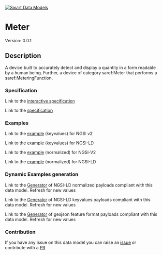 [![Smart Data Models](https://smartdatamodels.org/wp-content/uploads/2022/01/SmartDataModels_logo.png "Logo")](https://smartdatamodels.org)
# Meter
Version: 0.0.1

## Description 

A device built to accurately detect and display a quantity in a form readable by a human being. Further, a device of category saref:Meter that performs a saref:MeteringFunction.
### Specification

Link to the [interactive specification](https://swagger.lab.fiware.org/?url=https://smart-data-models.github.io/dataModel.SAREF/Meter/swagger.yaml)

Link to the [specification](https://github.com/smart-data-models/dataModel.SAREF/blob/master/Meter/doc/spec.md)
### Examples

Link to the [example](https://smart-data-models.github.io/dataModel.SAREF/Meter/examples/example.json) (keyvalues) for NGSI v2

Link to the [example](https://smart-data-models.github.io/dataModel.SAREF/Meter/examples/example.jsonld) (keyvalues) for NGSI-LD

Link to the [example](https://smart-data-models.github.io/dataModel.SAREF/Meter/examples/example-normalized.json) (normalized) for NGSI-V2

Link to the [example](https://smart-data-models.github.io/dataModel.SAREF/Meter/examples/example-normalized.jsonld) (normalized) for NGSI-LD
### Dynamic Examples generation

Link to the [Generator](https://smartdatamodels.org/extra/ngsi-ld_generator.php?schemaUrl=https://raw.githubusercontent.com/smart-data-models/dataModel.SAREF/master/Meter/schema.json&email=info@smartdatamodels.org) of NGSI-LD normalized payloads compliant with this data model. Refresh for new values

Link to the [Generator](https://smartdatamodels.org/extra/ngsi-ld_generator_keyvalues.php?schemaUrl=https://raw.githubusercontent.com/smart-data-models/dataModel.SAREF/master/Meter/schema.json&email=info@smartdatamodels.org) of NGSI-LD keyvalues payloads compliant with this data model. Refresh for new values

Link to the [Generator](https://smartdatamodels.org/extra/geojson_features_generator.php?schemaUrl=https://raw.githubusercontent.com/smart-data-models/dataModel.SAREF/master/Meter/schema.json&email=info@smartdatamodels.org) of geojson feature format payloads compliant with this data model. Refresh for new values
### Contribution

 If you have any issue on this data model you can raise an [issue](https://github.com/smart-data-models/dataModel.SAREF/issues)  or contribute with a [PR](https://github.com/smart-data-models/dataModel.SAREF/pulls)